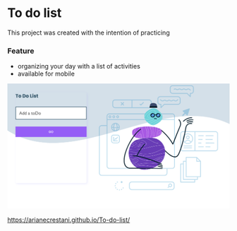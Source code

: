 # To do list


  This project was created with the intention of practicing


### Feature
- organizing your day with a list of activities
- available for mobile



![flwochart](image/preview.png)


https://arianecrestani.github.io/To-do-list/
